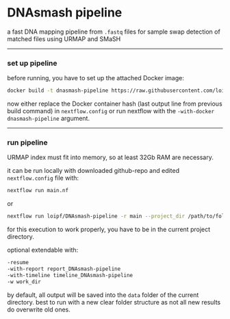 # DNAsmash pipeline

a fast DNA mapping pipeline from `.fastq` files for sample swap detection of matched files using URMAP and SMaSH


---
### set up pipeline


before running, you have to set up the attached Docker image:
```sh
docker build -t dnasmash-pipeline https://raw.githubusercontent.com/loipf/DNAsmash-pipeline/master/docker/Dockerfile
```

now either replace the Docker container hash (last output line from previous build command) in `nextflow.config` or run nextflow with the `-with-docker dnasmash-pipeline` argument.


---
### run pipeline

URMAP index must fit into memory, so at least 32Gb RAM are necessary.

it can be run locally with downloaded github-repo and edited `nextflow.config` file with:
```sh
nextflow run main.nf
```

or

```sh
nextflow run loipf/DNAsmash-pipeline -r main --project_dir /path/to/folder --reads_dir /path/to/samples --num_threads 10 -with-docker dnasmash-pipeline
```
for this execution to work properly, you have to be in the current project directory.


optional extendable with:
```sh
-resume
-with-report report_DNAsmash-pipeline
-with-timeline timeline_DNAsmash-pipeline
-w work_dir
```

by default, all output will be saved into the `data` folder of the current directory.
best to run with a new clear folder structure as not all new results do overwrite old ones.





